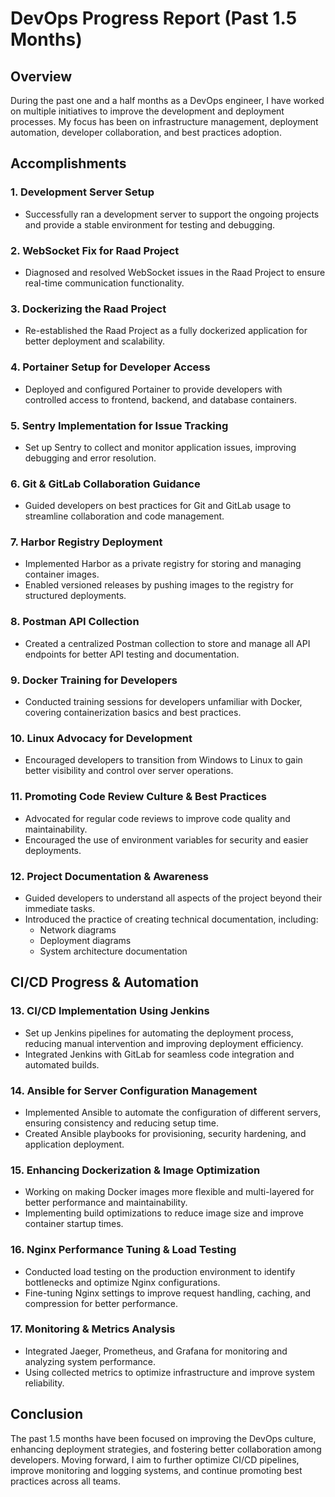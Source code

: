 # DevOps Progress Report (Past 1.5 Months)

## Overview
During the past one and a half months as a DevOps engineer, I have worked on multiple initiatives to improve the development and deployment processes. My focus has been on infrastructure management, deployment automation, developer collaboration, and best practices adoption.

## Accomplishments

### 1. **Development Server Setup**
- Successfully ran a development server to support the ongoing projects and provide a stable environment for testing and debugging.

### 2. **WebSocket Fix for Raad Project**
- Diagnosed and resolved WebSocket issues in the Raad Project to ensure real-time communication functionality.

### 3. **Dockerizing the Raad Project**
- Re-established the Raad Project as a fully dockerized application for better deployment and scalability.

### 4. **Portainer Setup for Developer Access**
- Deployed and configured Portainer to provide developers with controlled access to frontend, backend, and database containers.

### 5. **Sentry Implementation for Issue Tracking**
- Set up Sentry to collect and monitor application issues, improving debugging and error resolution.

### 6. **Git & GitLab Collaboration Guidance**
- Guided developers on best practices for Git and GitLab usage to streamline collaboration and code management.

### 7. **Harbor Registry Deployment**
- Implemented Harbor as a private registry for storing and managing container images.
- Enabled versioned releases by pushing images to the registry for structured deployments.

### 8. **Postman API Collection**
- Created a centralized Postman collection to store and manage all API endpoints for better API testing and documentation.

### 9. **Docker Training for Developers**
- Conducted training sessions for developers unfamiliar with Docker, covering containerization basics and best practices.

### 10. **Linux Advocacy for Development**
- Encouraged developers to transition from Windows to Linux to gain better visibility and control over server operations.

### 11. **Promoting Code Review Culture & Best Practices**
- Advocated for regular code reviews to improve code quality and maintainability.
- Encouraged the use of environment variables for security and easier deployments.

### 12. **Project Documentation & Awareness**
- Guided developers to understand all aspects of the project beyond their immediate tasks.
- Introduced the practice of creating technical documentation, including:
  - Network diagrams
  - Deployment diagrams
  - System architecture documentation

## CI/CD Progress & Automation

### 13. **CI/CD Implementation Using Jenkins**
- Set up Jenkins pipelines for automating the deployment process, reducing manual intervention and improving deployment efficiency.
- Integrated Jenkins with GitLab for seamless code integration and automated builds.

### 14. **Ansible for Server Configuration Management**
- Implemented Ansible to automate the configuration of different servers, ensuring consistency and reducing setup time.
- Created Ansible playbooks for provisioning, security hardening, and application deployment.

### 15. **Enhancing Dockerization & Image Optimization**
- Working on making Docker images more flexible and multi-layered for better performance and maintainability.
- Implementing build optimizations to reduce image size and improve container startup times.

### 16. **Nginx Performance Tuning & Load Testing**
- Conducted load testing on the production environment to identify bottlenecks and optimize Nginx configurations.
- Fine-tuning Nginx settings to improve request handling, caching, and compression for better performance.

### 17. **Monitoring & Metrics Analysis**
- Integrated Jaeger, Prometheus, and Grafana for monitoring and analyzing system performance.
- Using collected metrics to optimize infrastructure and improve system reliability.

## Conclusion
The past 1.5 months have been focused on improving the DevOps culture, enhancing deployment strategies, and fostering better collaboration among developers. Moving forward, I aim to further optimize CI/CD pipelines, improve monitoring and logging systems, and continue promoting best practices across all teams.


